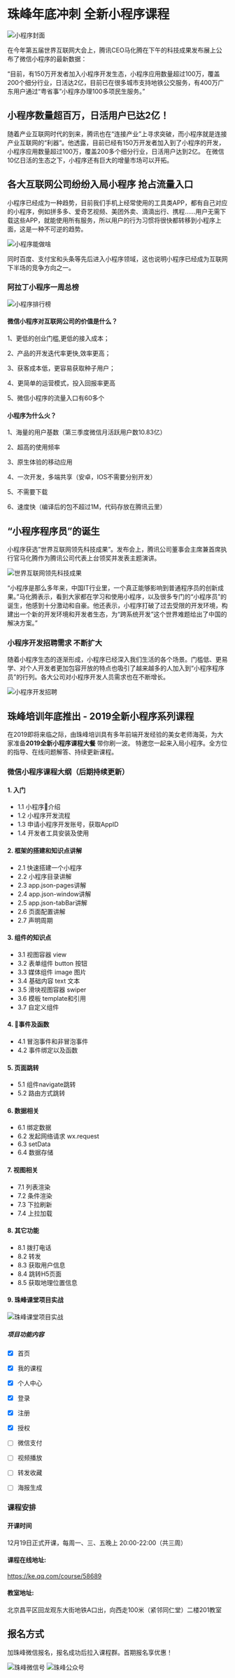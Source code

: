 # 珠峰年底冲刺 全新小程序课程

![小程序封面](assets/markdown-img-paste-20181217110349933.png)

在今年第五届世界互联网大会上，腾讯CEO马化腾在下午的科技成果发布展上公布了微信小程序的最新数据：

“目前，有150万开发者加入小程序开发生态，小程序应用数量超过100万，覆盖200个细分行业，日活达2亿，目前已在很多城市支持地铁公交服务，有400万广东用户通过“粤省事”小程序办理100多项民生服务。”

## 小程序数量超百万，日活用户已达2亿！
  随着产业互联网时代的到来，腾讯也在“连接产业”上寻求突破，而小程序就是连接产业互联网的“利器”。他透露，目前已经有150万开发者加入到了小程序的开发，小程序应用数量超过100万，覆盖200多个细分行业，日活用户达到2亿。
  在微信10亿日活的生态之下，小程序还有巨大的增量市场可以开拓。

## 各大互联网公司纷纷入局小程序 抢占流量入口
  小程序已经成为一种趋势，目前我们手机上经常使用的工具类APP，都有自己对应的小程序，例如拼多多、爱奇艺视频、美团外卖、滴滴出行、携程……用户无需下载这些APP，就能使用所有服务，所以用户的行为习惯将很快都转移到小程序上面，这是一种不可逆的趋势。

![小程序能做啥](assets/markdown-img-paste-20181217123246884.png)

  同时百度、支付宝和头条等先后进入小程序领域，这也说明小程序已经成为互联网下半场的竞争方向之一。


### 阿拉丁小程序一周总榜

![小程序排行榜](assets/markdown-img-paste-20181217104335169.png)

#### 微信小程序对互联网公司的价值是什么？

1、更低的创业门槛,更低的接入成本；

2、产品的开发迭代率更快,效率更高；

3、获客成本低，更容易获取种子用户；

4、更简单的运营模式，投入回报率更高

5、微信小程序的流量入口有60多个

#### 小程序为什么火？
1、海量的用户基数（第三季度微信月活跃用户数10.83亿）

2、超高的使用频率

3、原生体验的移动应用

4、一次开发，多端共享（安卓，IOS不需要分别开发）

5、不需要下载

6、速度快（编译后的包不超过1M，代码存放在腾讯云里）

## “小程序程序员”的诞生

 小程序获选”世界互联网领先科技成果”。发布会上，腾讯公司董事会主席兼首席执行官马化腾作为腾讯公司代表上台领奖并发表主题演讲。

 ![世界互联网领先科技成果](assets/markdown-img-paste-20181217105241700.png)

 “小程序是那么多年来，中国IT行业里，一个真正能够影响到普通程序员的创新成果。”马化腾表示，看到大家都在学习和使用小程序，以及很多专门的“小程序员”的诞生，他感到十分激动和自豪。他还表示，小程序打破了过去受限的开发环境，构建出一个新的开发环境和开发者生态，为“跨系统开发”这个世界难题给出了中国的解决方案。”

### 小程序开发招聘需求 不断扩大
  随着小程序生态的逐渐形成，小程序已经深入我们生活的各个场景。门槛低、更易学、对个人开发者更加包容开放的特点也吸引了越来越多的人加入到“小程序程序员”的行列。各大公司对小程序开发人员需求也在不断增长。

 ![小程序开发招聘](assets/markdown-img-paste-20181217105901816.png)

## 珠峰培训年底推出 - 2019全新小程序系列课程
在2019即将来临之际，由珠峰培训具有多年前端开发经验的美女老师海英，为大家准备**2019全新小程序课程大餐** 带你刷一波。 特邀您一起来入局小程序。全方位的指导、在线问题解答、持续更新课程。

### 微信小程序课程大纲（后期持续更新）
#### 1. 入门
- 1.1 小程序介绍
- 1.2 小程序开发流程
- 1.3 申请小程序开发账号，获取AppID
- 1.4 开发者工具安装及使用

#### 2. 框架的搭建和知识点讲解
- 2.1 快速搭建一个小程序
- 2.2 小程序目录讲解
- 2.3 app.json-pages讲解
- 2.4 app.json-window讲解
- 2.5 app.json-tabBar讲解
- 2.6 页面配置讲解
- 2.7 声明周期

#### 3. 组件的知识点
- 3.1 视图容器 view
- 3.2 表单组件 button 按钮
- 3.3 媒体组件 image 图片
- 3.4 基础内容 text 文本
- 3.5 滑块视图容器 swiper
- 3.6 模板 template和引用
- 3.7 自定义组件

#### 4. 事件及函数
- 4.1 冒泡事件和非冒泡事件
- 4.2 事件绑定以及函数

#### 5. 页面跳转
- 5.1 组件navigate跳转
- 5.2 路由方式跳转

#### 6. 数据相关
- 6.1 绑定数据
- 6.2 发起网络请求 wx.request
- 6.3 setData
- 6.4 数据存储

#### 7. 视图相关
- 7.1 列表渲染 
- 7.2 条件渲染 
- 7.3 下拉刷新
- 7.4 上拉加载

#### 8. 其它功能
- 8.1 拨打电话
- 8.2 转发
- 8.3 获取用户信息
- 8.4 跳转H5页面
- 8.5 获取地理位置信息

#### 9. 珠峰课堂项目实战
![珠峰课堂项目实战](assets/markdown-img-paste-20181217113458839.png)

##### 项目功能内容
- [x] 首页
- [x] 我的课程
- [x] 个人中心
- [x] 登录
- [x] 注册
- [x] 授权
- [ ] 微信支付
- [ ] 视频播放
- [ ] 转发收藏
- [ ] 海报生成


### 课程安排

#### 开课时间
12月19日正式开课，每周一、三、五晚上 20:00-22:00（共三周）

#### 课程在线地址:

https://ke.qq.com/course/58689

#### 教室地址:

北京昌平区回龙观东大街地铁A口出，向西走100米（紧邻同仁堂）二楼201教室

## 报名方式
加珠峰微信报名，报名成功后拉入课程群。首期报名享优惠！

![珠峰微信号](assets/markdown-img-paste-20181217121749583.png)
![珠峰公众号](https://user-gold-cdn.xitu.io/2018/12/11/1679c4ea744a4727?w=1050&h=620&f=jpeg&s=97754)
